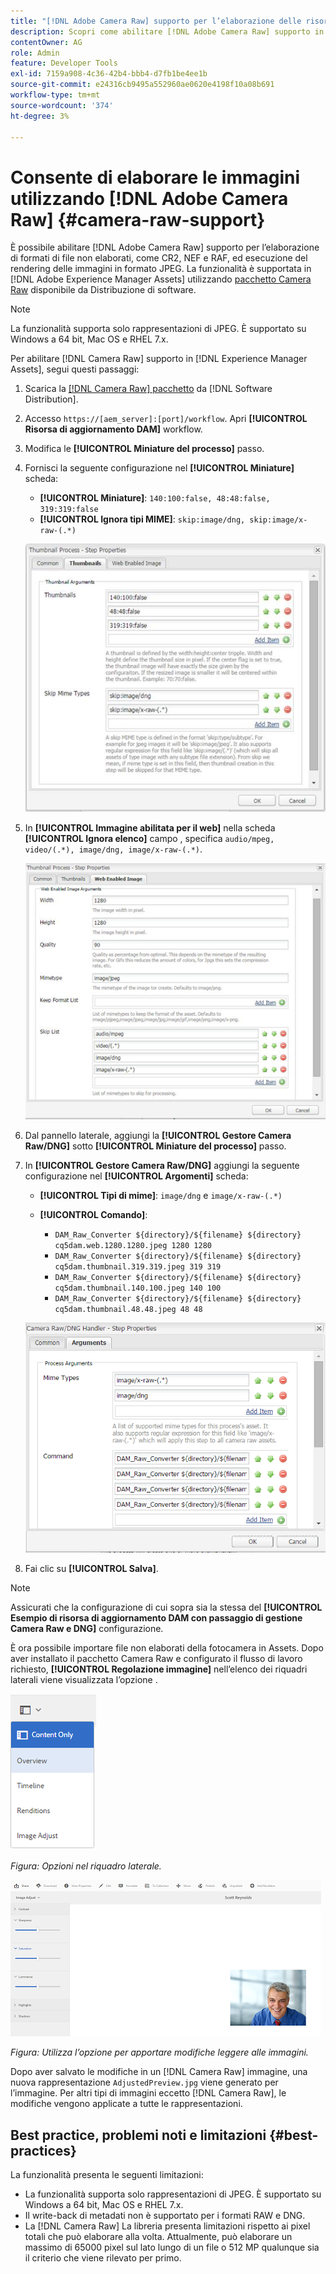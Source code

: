 ```yaml
---
title: "[!DNL Adobe Camera Raw] supporto per l’elaborazione delle risorse digitali"
description: Scopri come abilitare [!DNL Adobe Camera Raw] supporto in [!DNL Adobe Experience Manager Assets]
contentOwner: AG
role: Admin
feature: Developer Tools
exl-id: 7159a908-4c36-42b4-bbb4-d7fb1be4ee1b
source-git-commit: e24316cb9495a552960ae0620e4198f10a08b691
workflow-type: tm+mt
source-wordcount: '374'
ht-degree: 3%

---
```


# Consente di elaborare le immagini utilizzando [!DNL Adobe Camera Raw] {#camera-raw-support}

È possibile abilitare [!DNL Adobe Camera Raw] supporto per l’elaborazione di formati di file non elaborati, come CR2, NEF e RAF, ed esecuzione del rendering delle immagini in formato JPEG. La funzionalità è supportata in [!DNL Adobe Experience Manager Assets] utilizzando [pacchetto Camera Raw](https://experience.adobe.com/#/downloads/content/software-distribution/en/aem.html?package=/content/software-distribution/en/details.html/content/dam/aem/public/adobe/packages/aem630/product/assets/aem-assets-cameraraw-pkg) disponibile da Distribuzione di software.

>[!NOTE]
>
>La funzionalità supporta solo rappresentazioni di JPEG. È supportato su Windows a 64 bit, Mac OS e RHEL 7.x.

Per abilitare [!DNL Camera Raw] supporto in [!DNL Experience Manager Assets], segui questi passaggi:

1. Scarica la [[!DNL Camera Raw] pacchetto](https://experience.adobe.com/#/downloads/content/software-distribution/en/aem.html?package=/content/software-distribution/en/details.html/content/dam/aem/public/adobe/packages/cq650/product/assets/aem-assets-cameraraw-pkg-1.4.8.zip) da [!DNL Software Distribution].
1. Accesso `https://[aem_server]:[port]/workflow`. Apri **[!UICONTROL Risorsa di aggiornamento DAM]** workflow.
1. Modifica le **[!UICONTROL Miniature del processo]** passo.
1. Fornisci la seguente configurazione nel **[!UICONTROL Miniature]** scheda:

   * **[!UICONTROL Miniature]**: `140:100:false, 48:48:false, 319:319:false`
   * **[!UICONTROL Ignora tipi MIME]**: `skip:image/dng, skip:image/x-raw-(.*)`

   ![chlimage_1-128](assets/chlimage_1-334.png)

1. In **[!UICONTROL Immagine abilitata per il web]** nella scheda **[!UICONTROL Ignora elenco]** campo , specifica `audio/mpeg, video/(.*), image/dng, image/x-raw-(.*)`.

   ![chlimage_1-129](assets/chlimage_1-335.png)

1. Dal pannello laterale, aggiungi la **[!UICONTROL Gestore Camera Raw/DNG]** sotto **[!UICONTROL Miniature del processo]** passo.
1. In **[!UICONTROL Gestore Camera Raw/DNG]** aggiungi la seguente configurazione nel **[!UICONTROL Argomenti]** scheda:

   * **[!UICONTROL Tipi di mime]**: `image/dng` e `image/x-raw-(.*)`
   * **[!UICONTROL Comando]**:

      * `DAM_Raw_Converter ${directory}/${filename} ${directory} cq5dam.web.1280.1280.jpeg 1280 1280`
      * `DAM_Raw_Converter ${directory}/${filename} ${directory} cq5dam.thumbnail.319.319.jpeg 319 319`
      * `DAM_Raw_Converter ${directory}/${filename} ${directory} cq5dam.thumbnail.140.100.jpeg 140 100`
      * `DAM_Raw_Converter ${directory}/${filename} ${directory} cq5dam.thumbnail.48.48.jpeg 48 48`

   ![chlimage_1-130](assets/chlimage_1-336.png)

1. Fai clic su **[!UICONTROL Salva]**.

>[!NOTE]
>
>Assicurati che la configurazione di cui sopra sia la stessa del **[!UICONTROL Esempio di risorsa di aggiornamento DAM con passaggio di gestione Camera Raw e DNG]** configurazione.

È ora possibile importare file non elaborati della fotocamera in Assets. Dopo aver installato il pacchetto Camera Raw e configurato il flusso di lavoro richiesto, **[!UICONTROL Regolazione immagine]** nell’elenco dei riquadri laterali viene visualizzata l’opzione .

![chlimage_1-131](assets/chlimage_1-337.png)

*Figura: Opzioni nel riquadro laterale.*

![chlimage_1-132](assets/chlimage_1-338.png)

*Figura: Utilizza l’opzione per apportare modifiche leggere alle immagini.*

Dopo aver salvato le modifiche in un [!DNL Camera Raw] immagine, una nuova rappresentazione `AdjustedPreview.jpg` viene generato per l’immagine. Per altri tipi di immagini eccetto [!DNL Camera Raw], le modifiche vengono applicate a tutte le rappresentazioni.

## Best practice, problemi noti e limitazioni {#best-practices}

La funzionalità presenta le seguenti limitazioni:

* La funzionalità supporta solo rappresentazioni di JPEG. È supportato su Windows a 64 bit, Mac OS e RHEL 7.x.
* Il write-back di metadati non è supportato per i formati RAW e DNG.
* La [!DNL Camera Raw] La libreria presenta limitazioni rispetto ai pixel totali che può elaborare alla volta. Attualmente, può elaborare un massimo di 65000 pixel sul lato lungo di un file o 512 MP qualunque sia il criterio che viene rilevato per primo.
